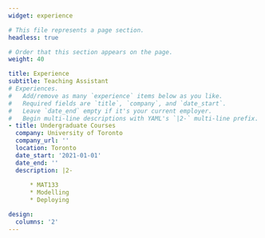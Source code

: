 ```yaml
---
widget: experience

# This file represents a page section.
headless: true

# Order that this section appears on the page.
weight: 40

title: Experience
subtitle: Teaching Assistant
# Experiences.
#   Add/remove as many `experience` items below as you like.
#   Required fields are `title`, `company`, and `date_start`.
#   Leave `date_end` empty if it's your current employer.
#   Begin multi-line descriptions with YAML's `|2-` multi-line prefix.
- title: Undergraduate Courses
  company: University of Toronto
  company_url: ''
  location: Toronto
  date_start: '2021-01-01'
  date_end: ''
  description: |2-
        
      * MAT133
      * Modelling
      * Deploying

design:
  columns: '2'
---
```

